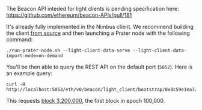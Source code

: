 The Beacon API inteded for light clients is pending specification here:
https://github.com/ethereum/beacon-APIs/pull/181

It's already fully implemented in the Nimbus client. We recommend building the
client [from source](https://nimbus.guide/build.html) and then launching a
Prater node with the following command:

```
./run-prater-node.sh --light-client-data-serve --light-client-data-import-mode=on-demand
```

You'll be then able to query the REST API on the default port (`5052`). Here is
an example query:

```
curl -H http://localhost:5053/eth/v0/beacon/light_client/bootstrap/0x8c59e1ea7215fa02e84ee141be0833ba6e1793281214f3ae4deff6ea019b1f13
```

This requests [block 3,200,000](https://prater.beaconcha.in/block/3200000), the first block in epoch 100,000.
